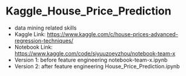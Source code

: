 # Kaggle_House_Price_Prediction
- data mining related skills 
- Kaggle Link: https://www.kaggle.com/c/house-prices-advanced-regression-techniques/
- Notebook Link: https://www.kaggle.com/code/siyuuzoeyzhou/notebook-team-x
- Version 1: before feature engineering notebook-team-x.ipynb
- Version 2: after feature engineering House_Price_Prediction.ipynb
